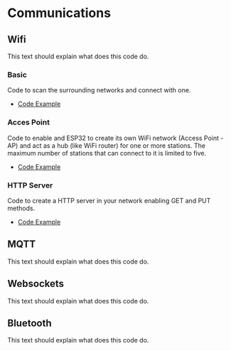 # Communications
## Wifi
This text should explain what does this code do.

### Basic
Code to scan the surrounding networks and connect with one.
* [Code Example](wifi/basic)

### Acces Point
Code to enable and ESP32 to create its own WiFi network (Access Point - AP) and act as a hub (like WiFi router) for one or more stations. The maximum number of stations that can connect to it is limited to five.
* [Code Example](wifi/access_point)

### HTTP Server
Code to create a HTTP server in your network enabling GET and PUT methods.
* [Code Example](wifi/http_server)

## MQTT
This text should explain what does this code do.

## Websockets
This text should explain what does this code do.

## Bluetooth
This text should explain what does this code do.